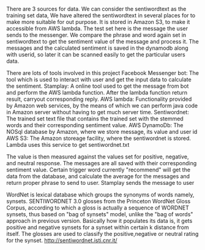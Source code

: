 There are 3 sources for data.
We can consider the sentiwordtext as the training set data, We have altered the sentiwordtext in several places for to make more suitable for out purpose. It is stored in Amazon S3, to make it accessible from AWS lambda.
The test set here is the message the user sends to the messenger. We compare the phrase and word again set in sentiwordtext to get the sentiment value of the message and process it.
The messages and the calculated sentiment is saved in the dynamodb along with userid, so later it can be scanned easily to get the particular users data.

There are lots of tools involved in this project
Facebook Messenger bot: The tool which is used to interact with user and get the input data to calculate the sentiment.
Stamplay: A online tool used to get the message from bot and perform the AWS lambda function. After the lambda function return result, carryout corresponding reply.
AWS lambda: Functionality provided by Amazon web services, by the means of which we can perform java code in Amazon server without having to get much server time.
Sentiwordnet: The trained set text file that contains the trained set with the stemmed words and their corresponding sentiment value. 
AWS DynamoDb: The NOSql database by Amazon, where we store message, its value and user id
AWS S3: The Amazon storeage facility, where the sentiwordnet is stored. Lambda uses this service to get sentiwordnet.txt

The value is then measured against the values set for positive, negative, and neutral response. The messages are all saved with their corresponding sentiment value.
Certain trigger word currently "recommend" will get the data from the database, and calculate the average for the messages and  return proper phrase to send to user. Stamplay sends the message to user

WordNet is lexical database which groups the synonyms of words namely, synsets. SENTIWORDNET 3.0 glosses from the Princeton WordNet Gloss Corpus, according to which a gloss is actually a sequence of WORDNET synsets, thus based on "bag of synsets" model, unlike the "bag of words" approach in previous version. 
Basically how it populates its data is, it gets positive and negative synsets for  a synset within certain k distance from itself. The glosses are used to classify the positive,negative or neutral rating for the synset.
http://sentiwordnet.isti.cnr.it/


